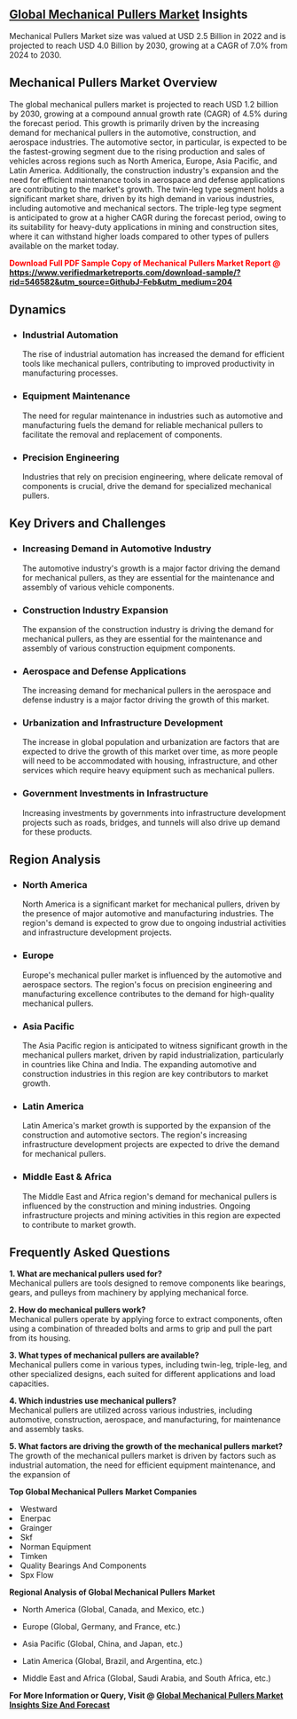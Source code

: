 <h2><a href="https://www.verifiedmarketreports.com/download-sample/?rid=546582&amp;utm_source=GithubJ&amp;utm_medium=204" target="_blank">Global Mechanical Pullers Market</a> Insights</h2><p>Mechanical Pullers Market size was valued at USD 2.5 Billion in 2022 and is projected to reach USD 4.0 Billion by 2030, growing at a CAGR of 7.0% from 2024 to 2030.</p><p> <h2>Mechanical Pullers Market Overview</h2> <p>The global mechanical pullers market is projected to reach USD 1.2 billion by 2030, growing at a compound annual growth rate (CAGR) of 4.5% during the forecast period. This growth is primarily driven by the increasing demand for mechanical pullers in the automotive, construction, and aerospace industries. The automotive sector, in particular, is expected to be the fastest-growing segment due to the rising production and sales of vehicles across regions such as North America, Europe, Asia Pacific, and Latin America. Additionally, the construction industry's expansion and the need for efficient maintenance tools in aerospace and defense applications are contributing to the market's growth. The twin-leg type segment holds a significant market share, driven by its high demand in various industries, including automotive and mechanical sectors. The triple-leg type segment is anticipated to grow at a higher CAGR during the forecast period, owing to its suitability for heavy-duty applications in mining and construction sites, where it can withstand higher loads compared to other types of pullers available on the market today. </p> <p><strong><p><span class=""><span style="color: #ff0000;"><strong>Download Full PDF Sample Copy of Mechanical Pullers Market Report</strong> @ </span><a href="https://www.verifiedmarketreports.com/download-sample/?rid=546582&amp;utm_source=GithubJ-Feb&amp;utm_medium=204" target="_blank">https://www.verifiedmarketreports.com/download-sample/?rid=546582&amp;utm_source=GithubJ-Feb&amp;utm_medium=204</a></span></p></strong></p> <h2>Dynamics</h2> <ul> <li><h3>Industrial Automation</h3> <p>The rise of industrial automation has increased the demand for efficient tools like mechanical pullers, contributing to improved productivity in manufacturing processes. </p> </li> <li><h3>Equipment Maintenance</h3> <p>The need for regular maintenance in industries such as automotive and manufacturing fuels the demand for reliable mechanical pullers to facilitate the removal and replacement of components. </p> </li> <li><h3>Precision Engineering</h3> <p>Industries that rely on precision engineering, where delicate removal of components is crucial, drive the demand for specialized mechanical pullers. </p> </li> </ul> <h2>Key Drivers and Challenges</h2> <ul> <li><h3>Increasing Demand in Automotive Industry</h3> <p>The automotive industry's growth is a major factor driving the demand for mechanical pullers, as they are essential for the maintenance and assembly of various vehicle components. </p> </li> <li><h3>Construction Industry Expansion</h3> <p>The expansion of the construction industry is driving the demand for mechanical pullers, as they are essential for the maintenance and assembly of various construction equipment components. </p> </li> <li><h3>Aerospace and Defense Applications</h3> <p>The increasing demand for mechanical pullers in the aerospace and defense industry is a major factor driving the growth of this market. </p> </li> <li><h3>Urbanization and Infrastructure Development</h3> <p>The increase in global population and urbanization are factors that are expected to drive the growth of this market over time, as more people will need to be accommodated with housing, infrastructure, and other services which require heavy equipment such as mechanical pullers. </p> </li> <li><h3>Government Investments in Infrastructure</h3> <p>Increasing investments by governments into infrastructure development projects such as roads, bridges, and tunnels will also drive up demand for these products. </p> </li> </ul> <h2>Region Analysis</h2> <ul> <li><h3>North America</h3> <p>North America is a significant market for mechanical pullers, driven by the presence of major automotive and manufacturing industries. The region's demand is expected to grow due to ongoing industrial activities and infrastructure development projects. </p> </li> <li><h3>Europe</h3> <p>Europe's mechanical puller market is influenced by the automotive and aerospace sectors. The region's focus on precision engineering and manufacturing excellence contributes to the demand for high-quality mechanical pullers. </p> </li> <li><h3>Asia Pacific</h3> <p>The Asia Pacific region is anticipated to witness significant growth in the mechanical pullers market, driven by rapid industrialization, particularly in countries like China and India. The expanding automotive and construction industries in this region are key contributors to market growth. </p> </li> <li><h3>Latin America</h3> <p>Latin America's market growth is supported by the expansion of the construction and automotive sectors. The region's increasing infrastructure development projects are expected to drive the demand for mechanical pullers. </p> </li> <li><h3>Middle East & Africa</h3> <p>The Middle East and Africa region's demand for mechanical pullers is influenced by the construction and mining industries. Ongoing infrastructure projects and mining activities in this region are expected to contribute to market growth. </p> </li> </ul> <h2>Frequently Asked Questions</h2> <p><strong>1. What are mechanical pullers used for?</strong><br> Mechanical pullers are tools designed to remove components like bearings, gears, and pulleys from machinery by applying mechanical force. </p> <p><strong>2. How do mechanical pullers work?</strong><br> Mechanical pullers operate by applying force to extract components, often using a combination of threaded bolts and arms to grip and pull the part from its housing. </p> <p><strong>3. What types of mechanical pullers are available?</strong><br> Mechanical pullers come in various types, including twin-leg, triple-leg, and other specialized designs, each suited for different applications and load capacities. </p> <p><strong>4. Which industries use mechanical pullers?</strong><br> Mechanical pullers are utilized across various industries, including automotive, construction, aerospace, and manufacturing, for maintenance and assembly tasks. </p> <p><strong>5. What factors are driving the growth of the mechanical pullers market?</strong><br> The growth of the mechanical pullers market is driven by factors such as industrial automation, the need for efficient equipment maintenance, and the expansion of</p><p><strong>Top Global Mechanical Pullers Market Companies</strong></p><div data-test-id=""><p><li>Westward</li><li> Enerpac</li><li> Grainger</li><li> Skf</li><li> Norman Equipment</li><li> Timken</li><li> Quality Bearings And Components</li><li> Spx Flow</li></p><div><strong>Regional Analysis of&nbsp;Global Mechanical Pullers Market</strong></div><ul><li dir="ltr"><p dir="ltr">North America&nbsp;(Global, Canada, and Mexico, etc.)</p></li><li dir="ltr"><p dir="ltr">Europe (Global, Germany, and France, etc.)</p></li><li dir="ltr"><p dir="ltr">Asia Pacific&nbsp;(Global, China, and Japan, etc.)</p></li><li dir="ltr"><p dir="ltr">Latin America&nbsp;(Global, Brazil, and Argentina, etc.)</p></li><li dir="ltr">Middle East and Africa&nbsp;(Global, Saudi Arabia, and South Africa, etc.)</li></ul><p><strong>For More Information or Query, Visit @&nbsp;</strong><strong><a href="https://www.verifiedmarketreports.com/product/mechanical-pullers-market-size-and-forecast/?utm_source=GithubJ&amp;utm_medium=204" target="_blank">Global Mechanical Pullers Market Insights Size And Forecast</a></strong></p></div>
